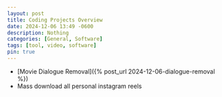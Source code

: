 ```yaml
---
layout: post
title: Coding Projects Overview
date: 2024-12-06 13:49 -0600
description: Nothing
categories: [General, Software]
tags: [tool, video, software]
pin: true
---
```


- [Movie Dialogue Removal]({% post_url 2024-12-06-dialogue-removal %})
- Mass download all personal instagram reels